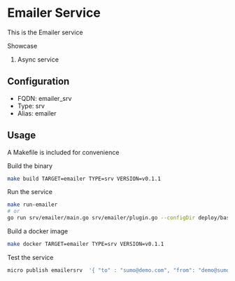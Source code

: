 # Emailer Service

This is the Emailer service

Showcase

1. Async service

## Configuration

- FQDN: emailer_srv
- Type: srv
- Alias: emailer

## Usage

A Makefile is included for convenience

Build the binary

```bash
make build TARGET=emailer TYPE=srv VERSION=v0.1.1
```

Run the service

```bash
make run-emailer
# or
go run srv/emailer/main.go srv/emailer/plugin.go --configDir deploy/bases/emailer-srv/config
```

Build a docker image

```bash
make docker TARGET=emailer TYPE=srv VERSION=v0.1.1
```

Test the service

```bash
micro publish emailersrv  '{ "to" : "sumo@demo.com", "from": "demo@sumo.com", "subject": "sub", "body": "mybody"  }'
```
